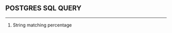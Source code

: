 ## POSTGRES SQL QUERY
-------------------------------------------

1. String matching percentage



